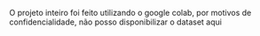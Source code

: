 O projeto inteiro foi feito utilizando o google colab, por motivos de confidencialidade, não posso disponibilizar o dataset aqui
